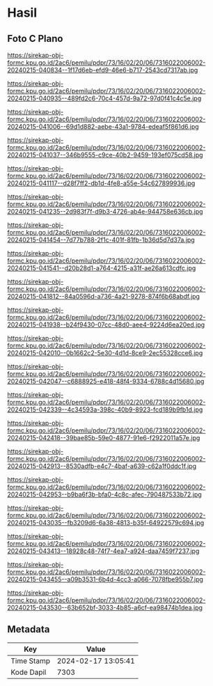# Hasil

## Foto C Plano

https://sirekap-obj-formc.kpu.go.id/2ac6/pemilu/pdpr/73/16/02/20/06/7316022006002-20240215-040834--1f17d6eb-efd9-46e6-b717-2543cd7317ab.jpg

https://sirekap-obj-formc.kpu.go.id/2ac6/pemilu/pdpr/73/16/02/20/06/7316022006002-20240215-040935--489fd2c6-70c4-457d-9a72-97d0f41c4c5e.jpg

https://sirekap-obj-formc.kpu.go.id/2ac6/pemilu/pdpr/73/16/02/20/06/7316022006002-20240215-041006--69d1d882-aebe-43a1-9784-edeaf5f861d6.jpg

https://sirekap-obj-formc.kpu.go.id/2ac6/pemilu/pdpr/73/16/02/20/06/7316022006002-20240215-041037--346b9555-c9ce-40b2-9459-193ef075cd58.jpg

https://sirekap-obj-formc.kpu.go.id/2ac6/pemilu/pdpr/73/16/02/20/06/7316022006002-20240215-041117--d28f7ff2-db1d-4fe8-a55e-54c627899936.jpg

https://sirekap-obj-formc.kpu.go.id/2ac6/pemilu/pdpr/73/16/02/20/06/7316022006002-20240215-041235--2d983f7f-d9b3-4726-ab4e-944758e636cb.jpg

https://sirekap-obj-formc.kpu.go.id/2ac6/pemilu/pdpr/73/16/02/20/06/7316022006002-20240215-041454--7d77b788-2f1c-401f-81fb-1b36d5d7d37a.jpg

https://sirekap-obj-formc.kpu.go.id/2ac6/pemilu/pdpr/73/16/02/20/06/7316022006002-20240215-041541--d20b28d1-a764-4215-a31f-ae26a613cdfc.jpg

https://sirekap-obj-formc.kpu.go.id/2ac6/pemilu/pdpr/73/16/02/20/06/7316022006002-20240215-041812--84a0596d-a736-4a21-9278-874f6b68abdf.jpg

https://sirekap-obj-formc.kpu.go.id/2ac6/pemilu/pdpr/73/16/02/20/06/7316022006002-20240215-041938--b24f9430-07cc-48d0-aee4-9224d6ea20ed.jpg

https://sirekap-obj-formc.kpu.go.id/2ac6/pemilu/pdpr/73/16/02/20/06/7316022006002-20240215-042010--0b1662c2-5e30-4d1d-8ce9-2ec55328cce6.jpg

https://sirekap-obj-formc.kpu.go.id/2ac6/pemilu/pdpr/73/16/02/20/06/7316022006002-20240215-042047--c6888925-e418-48f4-9334-6788c4d15680.jpg

https://sirekap-obj-formc.kpu.go.id/2ac6/pemilu/pdpr/73/16/02/20/06/7316022006002-20240215-042339--4c34593a-398c-40b9-8923-fcd189b9fb1d.jpg

https://sirekap-obj-formc.kpu.go.id/2ac6/pemilu/pdpr/73/16/02/20/06/7316022006002-20240215-042418--39bae85b-59e0-4877-91e6-f2922011a57e.jpg

https://sirekap-obj-formc.kpu.go.id/2ac6/pemilu/pdpr/73/16/02/20/06/7316022006002-20240215-042913--8530adfb-e4c7-4baf-a639-c62a1f0ddc1f.jpg

https://sirekap-obj-formc.kpu.go.id/2ac6/pemilu/pdpr/73/16/02/20/06/7316022006002-20240215-042953--b9ba6f3b-bfa0-4c8c-afec-790487533b72.jpg

https://sirekap-obj-formc.kpu.go.id/2ac6/pemilu/pdpr/73/16/02/20/06/7316022006002-20240215-043035--fb3209d6-6a38-4813-b35f-64922579c694.jpg

https://sirekap-obj-formc.kpu.go.id/2ac6/pemilu/pdpr/73/16/02/20/06/7316022006002-20240215-043413--18928c48-74f7-4ea7-a924-daa7459f7237.jpg

https://sirekap-obj-formc.kpu.go.id/2ac6/pemilu/pdpr/73/16/02/20/06/7316022006002-20240215-043455--a09b3531-6b4d-4cc3-a066-7078fbe955b7.jpg

https://sirekap-obj-formc.kpu.go.id/2ac6/pemilu/pdpr/73/16/02/20/06/7316022006002-20240215-043530--63b652bf-3033-4b85-a6cf-ea98474b1dea.jpg


## Metadata

| Key        | Value               |
| ---------- | ------------------- |
| Time Stamp | 2024-02-17 13:05:41 |
| Kode Dapil | 7303                |



